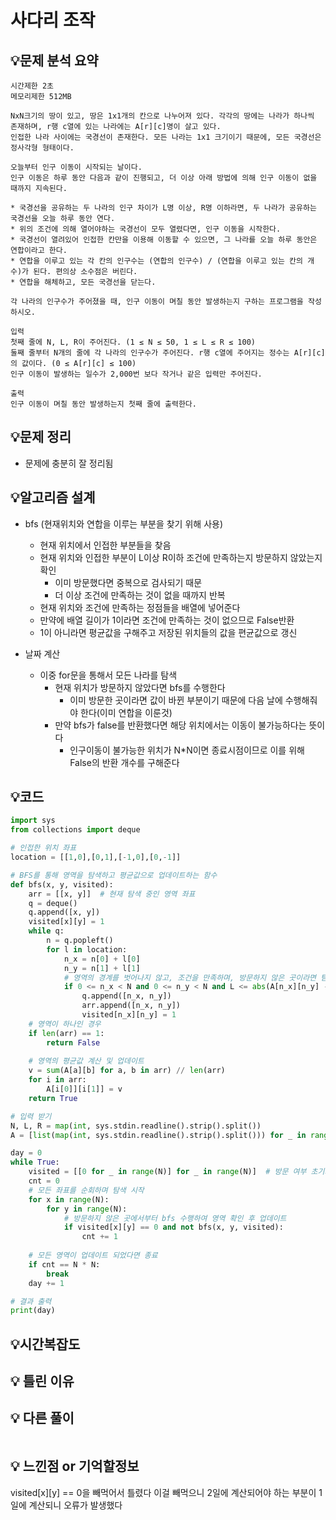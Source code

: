 # 사다리 조작

## 💡문제 분석 요약
```
시간제한 2초
메모리제한 512MB

NxN크기의 땅이 있고, 땅은 1x1개의 칸으로 나누어져 있다. 각각의 땅에는 나라가 하나씩 존재하며, r행 c열에 있는 나라에는 A[r][c]명이 살고 있다. 
인접한 나라 사이에는 국경선이 존재한다. 모든 나라는 1x1 크기이기 때문에, 모든 국경선은 정사각형 형태이다.

오늘부터 인구 이동이 시작되는 날이다.
인구 이동은 하루 동안 다음과 같이 진행되고, 더 이상 아래 방법에 의해 인구 이동이 없을 때까지 지속된다.

* 국경선을 공유하는 두 나라의 인구 차이가 L명 이상, R명 이하라면, 두 나라가 공유하는 국경선을 오늘 하루 동안 연다.
* 위의 조건에 의해 열어야하는 국경선이 모두 열렸다면, 인구 이동을 시작한다.
* 국경선이 열려있어 인접한 칸만을 이용해 이동할 수 있으면, 그 나라를 오늘 하루 동안은 연합이라고 한다.
* 연합을 이루고 있는 각 칸의 인구수는 (연합의 인구수) / (연합을 이루고 있는 칸의 개수)가 된다. 편의상 소수점은 버린다.
* 연합을 해체하고, 모든 국경선을 닫는다.

각 나라의 인구수가 주어졌을 때, 인구 이동이 며칠 동안 발생하는지 구하는 프로그램을 작성하시오.

입력
첫째 줄에 N, L, R이 주어진다. (1 ≤ N ≤ 50, 1 ≤ L ≤ R ≤ 100)
둘째 줄부터 N개의 줄에 각 나라의 인구수가 주어진다. r행 c열에 주어지는 정수는 A[r][c]의 값이다. (0 ≤ A[r][c] ≤ 100)
인구 이동이 발생하는 일수가 2,000번 보다 작거나 같은 입력만 주어진다.

출력
인구 이동이 며칠 동안 발생하는지 첫째 줄에 출력한다.
```
## 💡문제 정리
* 문제에 충분히 잘 정리됨

## 💡알고리즘 설계
* bfs (현재위치와 연합을 이루는 부분을 찾기 위해 사용)
  * 현재 위치에서 인접한 부분들을 찾음
  * 현재 위치와 인접한 부분이 L이상 R이하 조건에 만족하는지 방문하지 않았는지 확인
    * 이미 방문했다면 중복으로 검사되기 때문
    * 더 이상 조건에 만족하는 것이 없을 때까지 반복
  * 현재 위치와 조건에 만족하는 정점들을 배열에 넣어준다
  * 만약에 배열 길이가 1이라면 조건에 만족하는 것이 없으므로 False반환
  * 1이 아니라면 평균값을 구해주고 저장된 위치들의 값을 편균값으로 갱신

* 날짜 계산
  * 이중 for문을 통해서 모든 나라를 탐색
    * 현재 위치가 방문하지 않았다면 bfs를 수행한다
      * 이미 방문한 곳이라면 값이 바뀐 부분이기 때문에 다음 날에 수행해줘야 한다(이미 연합을 이룬것)
    * 만약 bfs가 false를 반환했다면 해당 위치에서는 이동이 불가능하다는 뜻이다
      * 인구이동이 불가능한 위치가 N*N이면 종료시점이므로 이를 위해 False의 반환 개수를 구해준다

## 💡코드

```python
import sys
from collections import deque

# 인접한 위치 좌표
location = [[1,0],[0,1],[-1,0],[0,-1]]

# BFS를 통해 영역을 탐색하고 평균값으로 업데이트하는 함수
def bfs(x, y, visited):
    arr = [[x, y]]  # 현재 탐색 중인 영역 좌표
    q = deque()
    q.append([x, y])
    visited[x][y] = 1
    while q:
        n = q.popleft()
        for l in location:
            n_x = n[0] + l[0]
            n_y = n[1] + l[1]
            # 영역의 경계를 벗어나지 않고, 조건을 만족하며, 방문하지 않은 곳이라면 탐색 및 업데이트
            if 0 <= n_x < N and 0 <= n_y < N and L <= abs(A[n_x][n_y] - A[n[0]][n[1]]) <= R and visited[n_x][n_y] == 0:
                q.append([n_x, n_y])
                arr.append([n_x, n_y])
                visited[n_x][n_y] = 1
    # 영역이 하나인 경우
    if len(arr) == 1:
        return False
    
    # 영역의 평균값 계산 및 업데이트
    v = sum(A[a][b] for a, b in arr) // len(arr)
    for i in arr:
        A[i[0]][i[1]] = v
    return True

# 입력 받기
N, L, R = map(int, sys.stdin.readline().strip().split())
A = [list(map(int, sys.stdin.readline().strip().split())) for _ in range(N)]

day = 0
while True:
    visited = [[0 for _ in range(N)] for _ in range(N)]  # 방문 여부 초기화
    cnt = 0
    # 모든 좌표를 순회하며 탐색 시작
    for x in range(N):
        for y in range(N):
            # 방문하지 않은 곳에서부터 bfs 수행하여 영역 확인 후 업데이트
            if visited[x][y] == 0 and not bfs(x, y, visited):
                cnt += 1
        
    # 모든 영역이 업데이트 되었다면 종료
    if cnt == N * N:
        break
    day += 1

# 결과 출력
print(day)

```

## 💡시간복잡도

## 💡 틀린 이유

## 💡 다른 풀이

```python

```

## 💡 느낀점 or 기억할정보
visited[x][y] == 0을 빼먹어서 틀렸다 이걸 빼먹으니 2일에 계산되어야 하는 부분이 1일에 계산되니 오류가 발생했다